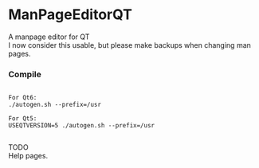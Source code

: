 # ManPageEditorQT
A manpage editor for QT  
I now consider this usable, but please make backups when changing man pages.  


### Compile
```

For Qt6:
./autogen.sh --prefix=/usr

For Qt5:
USEQTVERSION=5 ./autogen.sh --prefix=/usr


```

TODO  
Help pages.  

